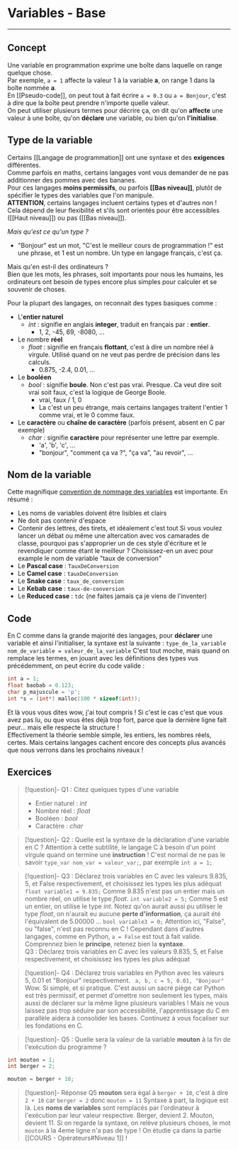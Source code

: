# Variables - Base
---
## Concept
Une variable en programmation exprime une boîte dans laquelle on range quelque chose.\
Par exemple, `a = 1` affecte la valeur 1 à la variable **a**, on range 1 dans la boîte nommée **a**.\
En [[Pseudo-code]], on peut tout à fait écrire `a = 0.3` ou `a = Bonjour`, c'est à dire que la boîte peut prendre n'importe quelle valeur.\
On peut utiliser plusieurs termes pour décrire ça, on dit qu'on **affecte** une valeur à une boîte, qu'on **déclare** une variable, ou bien qu'on **l'initialise**.

## Type de la variable
Certains [[Langage de programmation]] ont une syntaxe et des **exigences** différentes.\
Comme parfois en maths, certains langages vont vous demander de ne pas additionner des pommes avec des bananes.\
Pour ces langages **moins permissifs**, ou parfois **[[Bas niveau]]**, plutôt de spécifier le types des variables que l'on manipule.\
**ATTENTION**, certains langages incluent certains types et d'autres non ! Cela dépend de leur flexibilité et s'ils sont orientés pour être accessibles ([[Haut niveau]]) ou pas ([[Bas niveau]]).

*Mais qu'est ce qu'un type ?*
- "Bonjour" est un mot, "C'est le meilleur cours de programmation !" est une phrase, et 1 est un nombre. Un type en langage français, c'est ça.

Mais qu'en est-il des ordinateurs ?\
Bien que les mots, les phrases, soit importants pour nous les humains, les ordinateurs ont besoin de types encore plus simples pour calculer et se souvenir de choses.

Pour la plupart des langages, on reconnait des types basiques comme :
- L'**entier naturel**
	- *int* : signifie en anglais **integer**, traduit en français par : **entier**.
		- 1, 2, -45, 69, -8080, ...
- Le nombre **réel**
	- *float* : signifie en français **flottant**, c'est à dire un nombre réel à virgule. Utilisé quand on ne veut pas perdre de précision dans les calculs.
		- 0.875, -2.4, 0.01, ...
- Le **booléen**
	- *bool* : signifie **boule**. Non c'est pas vrai. Presque. Ca veut dire soit vrai soit faux, c'est la logique de George Boole.
		- vrai, faux / 1, 0
		- La c'est un peu étrange, mais certains langages traitent l'entier 1 comme vrai, et le 0 comme faux.
- Le **caractère** ou **chaîne de caractère** (parfois présent, absent en C par exemple)
	- *char* : signifie **caractère** pour représenter une lettre par exemple.
		- 'a', 'b', 'c', ...
		- "bonjour", "comment ça va ?", "ça va", "au revoir", ...

## Nom de la variable
Cette magnifique [convention de nommage des variables](https://en.wikipedia.org/wiki/Naming_convention_(programming)) est importante. En résumé :
- Les noms de variables doivent être lisibles et clairs
- Ne doit pas contenir d'espace
- Contenir des lettres, des tirets, et idéalement c'est tout
Si vous voulez lancer un débat ou même une altercation avec vos camarades de classe, pourquoi pas s'approprier un de ces style d'écriture et le revendiquer comme étant le meilleur ? Choisissez-en un avec pour example le nom de variable "taux de conversion"
- Le **Pascal case** : `TauxDeConversion`
- Le **Camel case** : `tauxDeConversion`
- Le **Snake case** : `taux_de_conversion`
- Le **Kebab case** : `taux-de-conversion`
- Le **Reduced case** : `tdc` (ne faites jamais ça je viens de l'inventer)

## Code
En C comme dans la grande majorité des langages, pour **déclarer** une variable et ainsi l'initialiser, la syntaxe est la suivante :
`type_de_la_variable nom_de_variable = valeur_de_la_variable`
C'est tout moche, mais quand on remplace les termes, en jouant avec les définitions des types vus précédemment, on peut écrire du code valide :
```c
int a = 1;
float baobab = 0.123;
char p_majuscule = 'p';
int *s = (int*) malloc(100 * sizeof(int));
```
Et là vous vous dites wow, j'ai tout compris ! Si c'est le cas c'est que vous avez pas lu, ou que vous êtes déjà trop fort, parce que la dernière ligne fait peur... mais elle respecte la structure !\
Effectivement la théorie semble simple, les entiers, les nombres réels, certes. Mais certains langages cachent encore des concepts plus avancés que nous verrons dans les prochains niveaux !
## Exercices
> [!question]- Q1 : Citez quelques types d'une variable
> - Entier naturel : *int*
> - Nombre réel : *float*
> - Booléen : *bool*
> - Caractère : *char*

> [!question]- Q2 : Quelle est la syntaxe de la déclaration d'une variable en C ?
> Attention à cette subtilité, le langage C à besoin d'un point virgule quand on termine une **instruction** ! C'est normal de ne pas le savoir
> `type_var nom_var = valeur_var;`, par exemple `int a = 1;`

> [!question]- Q3 : Déclarez trois variables en C avec les valeurs 9.835, 5, et False respectivement, et choisissez les types les plus adéquat
> `float variable1 = 9.835;`
> 	Comme 9.835 n'est pas un entier mais un nombre réel, on utilise le type *float*.
> `int variable2 = 5;`
> 	Comme 5 est un entier, on utilise le type *int*. Notez qu'on aurait aussi pu utiliser le type *float*, on n'aurait eu aucune **perte d'information**, ça aurait été l'équivalent de 5.00000 ...
> `bool variable3 = 0;`
> 	Attention ici, "False", ou "false", n'est pas reconnu en C ! Cependant dans d'autres langages, comme en Python, `a = False` est tout à fait valide. Comprennez bien le **principe**, retenez bien la **syntaxe**.\
Q3 : Déclarez trois variables en C avec les valeurs 9.835, 5, et False respectivement, et choisissez les types les plus adéquat

> [!question]- Q4 : Déclarez trois variables en Python avec les valeurs 5, 0.01 et "Bonjour" respectivement.
> ` a, b, c = 5, 0.01, "Bonjour"`
> Wow. Si simple, et si pratique. C'est aussi un sacré piège car Python est très permissif, et permet d'omettre non seulement les types, mais aussi de déclarer sur la même ligne plusieurs variables !
> Mais ne vous laissez pas trop séduire par son accessibilité, l'apprentissage du C en parallèle aidera à consolider les bases. Continuez à vous focaliser sur les fondations en C.

> [!question]- Q5 : Quelle sera la valeur de la variable **mouton** à la fin de l'exécution du programme ?
```c
int mouton = 1;
int berger = 2;

mouton = berger + 10;
```
> [!question]- Réponse Q5
> **mouton** sera égal à `berger + 10`, c'est à dire `2 + 10` car `berger = 2` donc `mouton = 11`
> Syntaxe à part, la logique est là. Les **noms de variables** sont remplacés par l'ordinateur à l'exécution par leur valeur respective. Berger, devient 2. Mouton, devient 11.
> Si on regarde la syntaxe, on relève plusieurs choses, le mot `mouton` à la 4eme ligne n'a pas de type ! On étudie ça dans la partie [[COURS - Opérateurs#Niveau 1]] !


